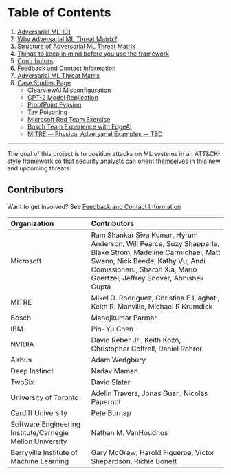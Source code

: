 # Table of Contents
1. [Adversarial ML 101](/pages/adversarial-ml-101.md)
2. [Why Adversarial ML Threat Matrix?](/pages/why-adversarial-ml-threat-matrix.md)
3. [Structure of Adversarial ML Threat Matrix](/pages/structure-of-adversarial-ml-threat-matrix.md)
4. [Things to keep in mind before you use the framework](/pages/things-to-keep-in-mind-before-you-use-the-framework.md)
5. [Contributors](#contributors)
6. [Feedback and Contact Information](/pages/feedback.md)
7. [Adversarial ML Threat Matrix](/pages/adversarial-ml-threat-matrix.md)
8. [Case Studies Page](/pages/case-studies-page.md)
    - [ClearviewAI Misconfiguration](/pages/case-studies-page.md#clearviewai-misconfiguration)
    - [GPT-2 Model Replication](/pages/case-studies-page.md#gpt-2-model-replication)
    - [ProofPoint Evasion](/pages/case-studies-page.md#proofpoint-evasion)
    - [Tay Poisoning](/pages/case-studies-page.md#tay-poisoning)
    - [Microsoft Red Team Exercise](/pages/case-studies-page.md#microsoft-red-team-exercise)
    - [Bosch Team Experience with EdgeAI ](/pages/case-studies-page.md#bosch-team-experience-with-edgeai)
    - [MITRE -- Physical Adversarial Examples -- TBD](/pages/case-studies-page.md#mitre-physical-adversarial-examples-tbd)
---- 

The goal of this project is to position attacks on ML systems in an ATT&CK-style framework so that security analysts can orient themselves
in this new and upcoming threats.

## Contributors

Want to get involved? See [Feedback and Contact Information](#feedback)

| **Organization**    | **Contributors**    |
| :---                | :---                |
| Microsoft           | Ram Shankar Siva Kumar, Hyrum Anderson, Will Pearce, Suzy Shapperle, Blake Strom, Madeline Carmichael, Matt Swann, Nick Beede, Kathy Vu, Andi Comissioneru, Sharon Xia, Mario Goertzel, Jeffrey Snover, Abhishek Gupta  |
| MITRE               | Mikel D. Rodriguez, Christina E Liaghati, Keith R. Manville, Michael R Krumdick |
| Bosch               | Manojkumar Parmar |
| IBM                 | Pin-Yu Chen       |
| NVIDIA              | David Reber Jr., Keith Kozo, Christopher Cottrell, Daniel Rohrer |
| Airbus              | Adam Wedgbury     |
| Deep Instinct       | Nadav Maman       |
| TwoSix              | David Slater      |
| University of Toronto | Adelin Travers, Jonas Guan, Nicolas Papernot |
| Cardiff University  | Pete Burnap |
| Software Engineering Institute/Carnegie Mellon University | Nathan M. VanHoudnos | 
| Berryville Institute of Machine Learning | Gary McGraw, Harold Figueroa, Victor Shepardson, Richie Bonett|
